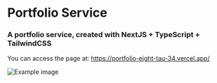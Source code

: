 # Portfolio Service

### A portfolio service, created with NextJS + TypeScript + TailwindCSS

You can access the page at: https://portfolio-eight-tau-34.vercel.app/

![Example image](/portfolio.png)
